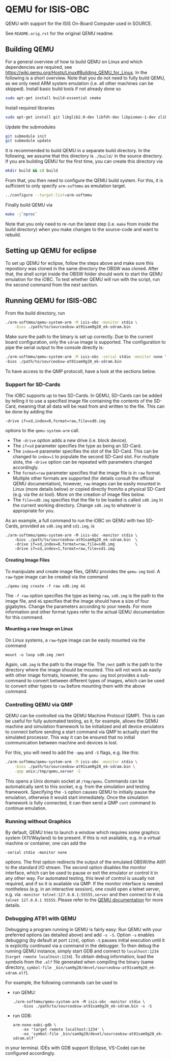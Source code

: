 # QEMU for ISIS-OBC

QEMU with support for the ISIS On-Board Computer used in SOURCE.

See `README.orig.rst` for the original QEMU readme.


## Building QEMU

For a general overview of how to build QEMU on Linux and which dependencies are required, see https://wiki.qemu.org/Hosts/Linux#Building_QEMU_for_Linux.
In the following is a short overview.
Note that you do not need to fully build QEMU, as we only need ARM system emulation (i.e. all other machines can be skipped).
Install basic build tools if not already done so
```sh
sudo apt-get install build-essential cmake
``` 

Install required libraries
```sh
sudo apt-get install git libglib2.0-dev libfdt-dev libpixman-1-dev zlib1g-dev
```

Update the submodules
```sh
git submodule init
git submodule update
```

It is recommended to build QEMU in a separate build directory.
In the following, we assume that this directory is `./build/` in the source directory.
If you are building QEMU for the first time, you can create this directory via
```sh
mkdir build && cd build
```

From that, you then need to configure the QEMU build system.
For this, it is sufficient to only specify `arm-softmmu` as emulation target.
```sh
../configure --target-list=arm-softmmu
```

Finally build QEMU via
```sh
make -j`nproc`
```
Note that you only need to re-run the latest step (i.e. `make` from inside the build directory) when you make changes to the source-code and want to rebuild.

## Setting up QEMU for eclipse

To set up QEMU for eclipse, follow the steps above and make sure this repostiory was cloned in the same directory the OBSW was cloned.
After that, the shell script inside the OBSW folder should work to start the QEMU emulation for the iOBC.
To test whether QEMU will run with the script, run the second command from the next section.

## Running QEMU for ISIS-OBC

From the build directory, run
```sh
./arm-softmmu/qemu-system-arm -M isis-obc -monitor stdio \
    -bios ./path/to/sourceobsw-at91sam9g20_ek-sdram.bin
```
Make sure the path to the binary is set up correctly.
Due to the current board configuration, only the `sdram` image is supported.
The configuration to pipe the serial output to the console directly is:
```sh
./arm-softmmu/qemu-system-arm -M isis-obc -serial stdio -monitor none \
-bios ./path/to/sourceobsw-at91sam9g20_ek-sdram.bin
```
To have access to the QMP protocoll, have a look at the sections below.

### Support for SD-Cards

The iOBC supports up to two SD-Cards.
In QEMU, SD-Cards can be added by telling it to use a specified image file containing the contents of the SD-Card, meaning that all data will be read from and written to the file.
This can be done by adding the
```
-drive if=sd,index=0,format=raw,file=sd0.img
```
options to the `qemu-system-arm` call.
- The `-drive` option adds a new drive (i.e. block device).
- The `if=sd` parameter specifies the type as being an SD-Card.
- The `index=0` parameter specifies the slot of the SD-Card.
  This can be changed to `index=1` to populate the second SD-Card slot.
  For multiple slots, the `-drive` option can be repeated with parameters changed accordingly.
- The `format=raw` parameter specifies that the image file is in `raw` format.
  Multiple other formats are supported (for details consult the official QEMU documentation), however, `raw` images can be easily mounted in Linux (more details below) or copied directly from/to a physical SD-Card (e.g. via the `dd` tool).
  More on the creation of image files below.
- The `file=sd0.img` specifies that the file to be loaded is called `sd0.img` in the current working directory.
  Change `sd0.img` to whatever is appropriate for you.

As an example, a full command to run the iOBC on QEMU with two SD-Cards, provided as `sd0.img` and `sd1.img`, is
```
./arm-softmmu/qemu-system-arm -M isis-obc -monitor stdio \
    -bios ./path/to/sourceobsw-at91sam9g20_ek-sdram.bin  \
    -drive if=sd,index=0,format=raw,file=sd0.img         \
    -drive if=sd,index=1,format=raw,file=sd1.img
```

#### Creating Image Files

To manipulate and create image files, QEMU provides the `qemu-img` tool.
A `raw`-type image can be created via the command
```
./qemu-img create -f raw sd0.img 4G
```
The `-f raw` option specifies the type as being `raw`, `sd0.img` is the path to the image file, and `4G` specifies that the image should have a size of four gigabytes.
Change the parameters according to your needs.
For more information and other format types refer to the actual QEMU documentation for this command.

#### Mounting a raw Image on Linux

On Linux systems, a `raw`-type image can be easily mounted via the command
```
mount -o loop sd0.img /mnt
```
Again, `sd0.img` is the path to the image file.
The `/mnt` path is the path to the directory where the image should be mounted.
This will not work as easily with other image formats, however, the `qemu-img` tool provides a sub-command to convert between different types of images, which can be used to convert other types to `raw` before mounting them with the above command.

### Controlling QEMU via QMP

QEMU can be controlled via the QEMU Machine Protocol (QMP).
This is can be useful for fully automated testing, as it, for example, allows the QEMU machine and simulation framework to be initialized and all device emulators to connect before sending a start command via QMP to actually start the simulated processor.
This way it can be ensured that no initial communication between machine and devices is lost.

For this, you will need to add the `-qmp` and `-S` flags, e.g. like this:
```sh
./arm-softmmu/qemu-system-arm -M isis-obc -monitor stdio \
    -bios ./path/to/sourceobsw-at91sam9g20_ek-sdram.bin \
    -qmp unix:/tmp/qemu,server -S
```
This opens a Unix domain socket at `/tmp/qemu`.
Commands can be automatically sent to this socket, e.g. from the simulation and testing framework.
Specifying the `-S` option causes QEMU to initially pause the emulation, otherwise it would start immediately.
Once the simulation framework is fully connected, it can then send a QMP `cont` command to continue emulation.

### Running without Graphics

By default, QEMU tries to launch a window which requires some graphics system (X11/Wayland) to be present.
If this is not available, e.g. in a virtual machine or container, one can add the
```
-serial stdio -monitor none
```
options.
The first option redirects the output of the emulated OBSW/the At91 to the standard I/O stream.
The second option disables the monitor interface, which can be used to pause or exit the emulator or control it in any other way.
For automated testing, this level of control is usually not required, and if so it is available via QMP.
If the monitor interface is needed nontheless (e.g. in an interactive session), one could open a telnet server, e.g. via `-monitor telnet:127.0.0.1:55555,server` and then connect to it via `telnet 127.0.0.1 55555`.
Please refer to the [QEMU documentation](https://qemu.weilnetz.de/doc/qemu-doc.html) for more details.

### Debugging AT91 with QEMU

Debugging a program running in QEMU is fairly easy:
Run QEMU with your preferred options (as detailed above) and add `-s -S`.
Option `-s` enables debugging (by default at port `1234`), option `-S` pauses initial execution until it is explicitly continued via a command in the debugger.
To then debug the running QEMU instance, simply start GDB and connect to `localhost:1234` (`target remote localhost:1234`).
To obtain debug information, load the symbols from the `.elf` file generated when compiling the binary (same directory, `symbol-file _bin/sam9g20/devel/sourceobsw-at91sam9g20_ek-sdram.elf`).

For example, the following commands can be used to
- run QEMU:
  ```
  ./arm-softmmu/qemu-system-arm -M isis-obc -monitor stdio \
      -bios ./path/to/sourceobsw-at91sam9g20_ek-sdram.bin -s -S
  ```

- run GDB:
  ```
  arm-none-eabi-gdb \
      -ex 'target remote localhost:1234' \
      -ex 'symbol-file _bin/sam9g20/devel/sourceobsw-at91sam9g20_ek-sdram.elf'
  ```
in your terminal.
IDEs with GDB support (Eclipse, VS-Code) can be configured accordingly.
